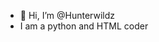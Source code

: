 - 👋 Hi, I’m @Hunterwildz
- I am a python and HTML coder

<!---
Hunterwildz/Hunterwildz is a ✨ special ✨ repository because its `README.md` (this file) appears on your GitHub profile.
You can click the Preview link to take a look at your changes.
--->
